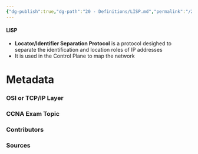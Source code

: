 ```yaml
---
{"dg-publish":true,"dg-path":"20 - Definitions/LISP.md","permalink":"/20-definitions/lisp/","tags":["defs_ccna"]}
---
```


#### LISP
- **Locator/Identifier Separation Protocol** is a protocol desighed to separate the identification and location roles of IP addresses
- It is used in the Control Plane to map the network





# Metadata
### OSI or TCP/IP Layer

### CCNA Exam Topic

### Contributors

### Sources
